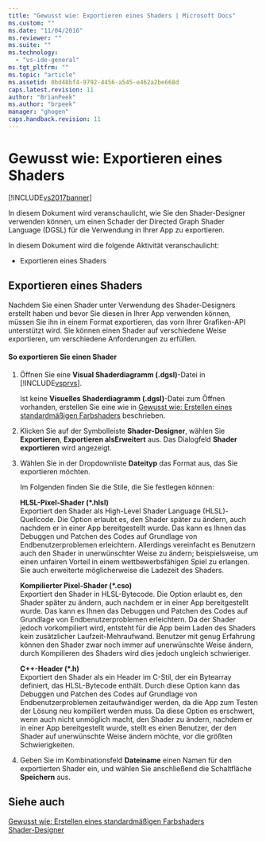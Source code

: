 ```yaml
---
title: "Gewusst wie: Exportieren eines Shaders | Microsoft Docs"
ms.custom: ""
ms.date: "11/04/2016"
ms.reviewer: ""
ms.suite: ""
ms.technology: 
  - "vs-ide-general"
ms.tgt_pltfrm: ""
ms.topic: "article"
ms.assetid: 0bd48bf4-9792-4456-a545-e462a2be668d
caps.latest.revision: 11
author: "BrianPeek"
ms.author: "brpeek"
manager: "ghogen"
caps.handback.revision: 11
---
```

# Gewusst wie: Exportieren eines Shaders
[!INCLUDE[vs2017banner](../code-quality/includes/vs2017banner.md)]

In diesem Dokument wird veranschaulicht, wie Sie den Shader\-Designer verwenden können, um einen Schader der Directed Graph Shader Language \(DGSL\) für die Verwendung in Ihrer App zu exportieren.  
  
 In diesem Dokument wird die folgende Aktivität veranschaulicht:  
  
-   Exportieren eines Shaders  
  
## Exportieren eines Shaders  
 Nachdem Sie einen Shader unter Verwendung des Shader\-Designers erstellt haben und bevor Sie diesen in Ihrer App verwenden können, müssen Sie ihn in einem Format exportieren, das vorn Ihrer Grafiken\-API unterstützt wird.  Sie können einen Shader auf verschiedene Weise exportieren, um verschiedene Anforderungen zu erfüllen.  
  
#### So exportieren Sie einen Shader  
  
1.  Öffnen Sie eine **Visual Shaderdiagramm \(.dgsl\)**\-Datei in [!INCLUDE[vsprvs](../code-quality/includes/vsprvs_md.md)].  
  
     Ist keine **Visuelles Shaderdiagramm \(.dgsl\)**\-Datei zum Öffnen vorhanden, erstellen Sie eine wie in [Gewusst wie: Erstellen eines standardmäßigen Farbshaders](../designers/how-to-create-a-basic-color-shader.md) beschrieben.  
  
2.  Klicken Sie auf der Symbolleiste **Shader\-Designer**, wählen Sie **Exportieren**, **Exportieren alsErweitert** aus.  Das Dialogfeld **Shader exportieren** wird angezeigt.  
  
3.  Wählen Sie in der Dropdownliste **Dateityp** das Format aus, das Sie exportieren möchten.  
  
     Im Folgenden finden Sie die Stile, die Sie festlegen können:  
  
     **HLSL\-Pixel\-Shader \(\*.hlsl\)**  
     Exportiert den Shader als High\-Level Shader Language \(HLSL\)\-Quellcode.  Die Option erlaubt es, den Shader später zu ändern, auch nachdem er in einer App bereitgestellt wurde.  Das kann es Ihnen das Debuggen und Patchen des Codes auf Grundlage von Endbenutzerproblemen erleichtern. Allerdings vereinfacht es Benutzern auch den Shader in unerwünschter Weise zu ändern; beispielsweise, um einen unfairen Vorteil in einem wettbewerbsfähigen Spiel zu erlangen.  Sie auch erweiterte möglicherweise die Ladezeit des Shaders.  
  
     **Kompilierter Pixel\-Shader \(\*.cso\)**  
     Exportiert den Shader in HLSL\-Bytecode.  Die Option erlaubt es, den Shader später zu ändern, auch nachdem er in einer App bereitgestellt wurde.  Das kann es Ihnen das Debuggen und Patchen des Codes auf Grundlage von Endbenutzerproblemen erleichtern. Da der Shader jedoch vorkompiliert wird, entsteht für die App beim Laden des Shaders kein zusätzlicher Laufzeit\-Mehraufwand.  Benutzer mit genug Erfahrung können den Shader zwar noch immer auf unerwünschte Weise ändern, durch Kompilieren des Shaders wird dies jedoch ungleich schwieriger.  
  
     **C\+\+\-Header \(\*.h\)**  
     Exportiert den Shader als ein Header im C\-Stil, der ein Bytearray definiert, das HLSL\-Bytecode enthält.  Durch diese Option kann das Debuggen und Patchen des Codes auf Grundlage von Endbenutzerproblemen zeitaufwändiger werden, da die App zum Testen der Lösung neu kompiliert werden muss.  Da diese Option es erschwert, wenn auch nicht unmöglich macht, den Shader zu ändern, nachdem er in einer App bereitgestellt wurde, stellt es einen Benutzer, der den Shader auf unerwünschte Weise ändern möchte, vor die größten Schwierigkeiten.  
  
4.  Geben Sie im Kombinationsfeld **Dateiname** einen Namen für den exportierten Shader ein, und wählen Sie anschließend die Schaltfläche **Speichern** aus.  
  
## Siehe auch  
 [Gewusst wie: Erstellen eines standardmäßigen Farbshaders](../designers/how-to-create-a-basic-color-shader.md)   
 [Shader\-Designer](../designers/shader-designer.md)